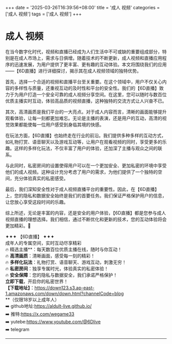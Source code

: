 +++
date = '2025-03-26T16:39:56+08:00'
title = '成人 视频'
categories = ['成人 视频']
tags = ['成人 视频']
+++

# 成人 视频

在当今数字化时代，视频和直播已经成为人们生活中不可或缺的重要组成部分，特别是在成人市场上，需求与日俱增。随着技术的不断更新，成人视频和直播应用程序的迅速发展，为用户提供了更丰富、更有趣的互动体验。本文将围绕我们的应用——【6D直播】进行详细探讨，揭示其在成人视频领域的独特优势。

首先，选择一个合适的视频和直播平台至关重要。在这个领域中，用户不仅关心内容的多样性与质量，还重视互动的及时性和平台的安全性。我们的【6D直播】致力于为用户打造一个安全可靠的成人视频分享空间。在这里，您可以随时与数百位优质主播实时互动，体验高品质的视频直播，这种独特的交流方式让人兴奋不已。

其次，高清画质是我们平台的一大亮点。对于成人内容而言，清晰的画面能够提升观看体验，让每一刻都更加难忘。无论是主播的表演，还是用户的互动，高清的视觉效果都能使每一位用户感受到身临其境的快感。

在玩法方面，【6D直播】也始终走在行业的前沿。我们提供多种多样的互动方式，如礼物打赏、语音聊天以及游戏互动等，让用户在观看视频的同时，享受更多的乐趣。这样的多样化玩法，不仅丰富了用户的体验，还加深了主播与观众之间的联系。

与此同时，私密房间的设置使得用户可以在一个更加安全、更加私密的环境中享受他们的成人视频。这种设计充分考虑了用户的需求，为他们提供了一个独特的空间，充分体验真实的私密感受。

最后，我们深知安全性对于成人视频直播平台的重要性。因此，在【6D直播】上，您的隐私和数据安全始终是我们的首要任务。我们保证严格保护用户的信息，让您放心享受这段时间的乐趣。

综上所述，无论是丰富的内容，还是安全的用户体验，【6D直播】都是您参与成人视频直播的理想选择。我们相信，通过不断优化和更新的技术，您的互动体验将会更加精彩。🎉

✦✦✦ 【6D直播】 ✦✦✦  
成年人的专属空间，实时互动尽享精彩  
🔥 精选主播**：每天数百位优质主播在线，随时与你互动！  
🔥 **高清画质**：清晰画面，感受每一刻的精彩！  
🔥 **多样化玩法**：礼物打赏、语音聊天、游戏互动，刺激无穷！  
🔥 **私密房间**：独享专属时光，体验真实的私密体验！  
🔥 **安全保障**：您的隐私与数据安全，我们承诺严格保护！  
**立即下载**，开启你的私密世界！  
**【下载地址】**：https://down123.s3.ap-east-1.amazonaws.com/down/down.html?channelCode=blog  
**（仅限18岁以上成年人）  
➡️ github地址:https://aldult-live.github.io/  
➡️ 推特:https://x.com/wegame33  
➡️ yutebe:https://www.youtube.com/@6Dlive  
➡️ telegram

---
